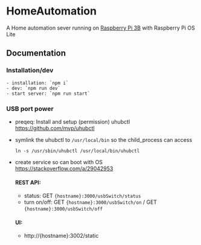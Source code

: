 # HomeAutomation
A Home automation sever running on [Raspberry Pi 3B](https://www.raspberrypi.org/products/raspberry-pi-3-model-b/) with Raspberry Pi OS Lite

## Documentation
  ### Installation/dev
    - installation: `npm i`
    - dev: `npm run dev`
    - start server: `npm run start`

  ### USB port power
   - preqeq: Install and setup (permission) uhubctl https://github.com/mvp/uhubctl
   - symlink the uhubctl to `/usr/local/bin` so the child_process can access
     ```
     ln -s /usr/sbin/uhubctl /usr/local/bin/uhubctl
     ```
   - create service so can boot with OS https://stackoverflow.com/a/29042953
 
     #### REST API:
       - status: GET `{hostname}:3000/usbSwitch/status`
       - turn on/off: GET `{hostname}:3000/usbSwitch/on` / GET `{hostname}:3000/usbSwitch/off`
     #### UI:
       - http://{hostname}:3002/static
